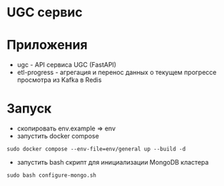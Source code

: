 # UGC сервис

# Приложения
* ugc - API сервиса UGC (FastAPI)
* etl-progress - агрегация и перенос данных о текущем прогрессе просмотра из Kafka в Redis

# Запуск 
* скопировать env.example => env
* запустить docker compose
```
sudo docker compose --env-file=env/general up --build -d
```
* запустить bash скрипт для инициализации MongoDB кластера
```
sudo bash configure-mongo.sh
```